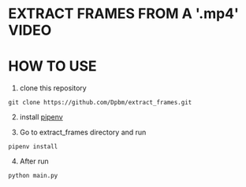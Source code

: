 # EXTRACT FRAMES FROM A '.mp4' VIDEO

# HOW TO USE

1. clone this repository

```
git clone https://github.com/Dpbm/extract_frames.git
```
2. install [pipenv](https://pypi.org/project/pipenv/)

3. Go to extract_frames directory and run
```
pipenv install
```
4. After run
```
python main.py
```
